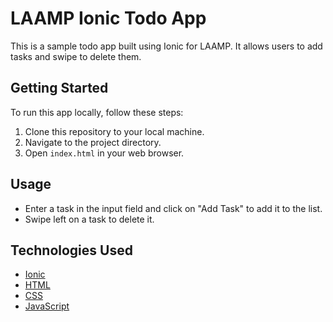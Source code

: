 # LAAMP Ionic Todo App

This is a sample todo app built using Ionic for LAAMP.
It allows users to add tasks and swipe to delete them.

## Getting Started

To run this app locally, follow these steps:

1. Clone this repository to your local machine.
2. Navigate to the project directory.
3. Open `index.html` in your web browser.

## Usage

- Enter a task in the input field and click on "Add Task" to add it to the list.
- Swipe left on a task to delete it.

## Technologies Used

- [Ionic](https://ionicframework.com/)
- [HTML](https://html.spec.whatwg.org/)
- [CSS](https://www.w3.org/Style/CSS/)
- [JavaScript](https://developer.mozilla.org/en-US/docs/Web/JavaScript)


